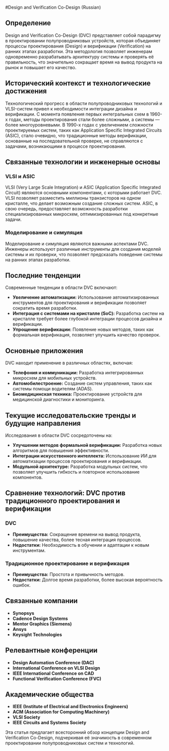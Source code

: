 #Design and Verification Co-Design (Russian)

## Определение

Design and Verification Co-Design (DVC) представляет собой парадигму в проектировании полупроводниковых устройств, которая объединяет процессы проектирования (Design) и верификации (Verification) на ранних этапах разработки. Эта методология позволяет инженерам одновременно разрабатывать архитектуру системы и проверять её правильность, что значительно сокращает время на вывод продукта на рынок и повышает его качество.

## Исторический контекст и технологические достижения

Технологический прогресс в области полупроводниковых технологий и VLSI-систем привел к необходимости интеграции дизайна и верификации. С момента появления первых интегральных схем в 1960-х годах, методы проектирования стали более сложными, а системы — более многоуровневыми. В 1990-х годах с увеличением сложности проектируемых систем, таких как Application Specific Integrated Circuits (ASIC), стало очевидно, что традиционные методы верификации, основанные на последовательной проверке, не справляются с задачами, возникающими в процессе проектирования.

## Связанные технологии и инженерные основы

### VLSI и ASIC

VLSI (Very Large Scale Integration) и ASIC (Application Specific Integrated Circuit) являются основными компонентами, с которыми работает DVC. VLSI позволяет разместить миллионы транзисторов на одном кристалле, что делает возможным создание сложных систем. ASIC, в свою очередь, предоставляет возможность разработки специализированных микросхем, оптимизированных под конкретные задачи.

### Моделирование и симуляция

Моделирование и симуляция являются важными аспектами DVC. Инженеры используют различные инструменты для создания моделей системы и их проверки, что позволяет предсказать поведение системы на ранних этапах разработки.

## Последние тенденции

Современные тенденции в области DVC включают:

- **Увеличение автоматизации:** Использование автоматизированных инструментов для проектирования и верификации позволяет сократить время разработки.
- **Интеграция с системами на кристалле (SoC):** Разработка систем на кристалле требует более глубокой интеграции процессов дизайна и верификации.
- **Упрощение верификации:** Появление новых методов, таких как формальная верификация, позволяет улучшить качество проверок.

## Основные приложения

DVC находит применение в различных областях, включая:

- **Телефония и коммуникации:** Разработка интегрированных микросхем для мобильных устройств.
- **Автомобилестроение:** Создание систем управления, таких как системы помощи водителям (ADAS).
- **Биомедицинская техника:** Проектирование устройств для медицинской диагностики и мониторинга.

## Текущие исследовательские тренды и будущие направления

Исследования в области DVC сосредоточены на:

- **Улучшении методов формальной верификации:** Разработка новых алгоритмов для повышения эффективности.
- **Интеграции искусственного интеллекта:** Использование ИИ для автоматизации процессов проектирования и верификации.
- **Модульной архитектуре:** Разработка модульных систем, что позволяет улучшить гибкость и повторное использование компонентов.

## Сравнение технологий: DVC против традиционного проектирования и верификации

### DVC

- **Преимущества:** Сокращение времени на вывод продукта, повышение качества, более тесная интеграция процессов.
- **Недостатки:** Необходимость в обучении и адаптации к новым инструментам.

### Традиционное проектирование и верификация

- **Преимущества:** Простота и привычность методов.
- **Недостатки:** Долгое время разработки, более высокая вероятность ошибок.

## Связанные компании

- **Synopsys**
- **Cadence Design Systems**
- **Mentor Graphics (Siemens)**
- **Ansys**
- **Keysight Technologies**

## Релевантные конференции

- **Design Automation Conference (DAC)**
- **International Conference on VLSI Design**
- **IEEE International Conference on CAD**
- **Functional Verification Conference (FVC)**

## Академические общества

- **IEEE (Institute of Electrical and Electronics Engineers)**
- **ACM (Association for Computing Machinery)**
- **VLSI Society**
- **IEEE Circuits and Systems Society**

Эта статья предлагает всесторонний обзор концепции Design and Verification Co-Design, подчеркивая её значимость в современном проектировании полупроводниковых систем и технологий.
